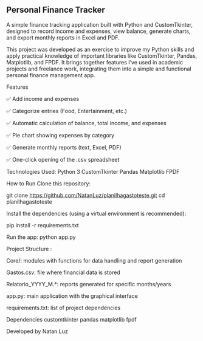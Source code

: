 ## Personal Finance Tracker

A simple finance tracking application built with Python and CustomTkinter, designed to record income and expenses, view balance, generate charts, and export monthly reports in Excel and PDF.

This project was developed as an exercise to improve my Python skills and apply practical knowledge of important libraries like CustomTkinter, Pandas, Matplotlib, and FPDF. It brings together features I’ve used in academic projects and freelance work, integrating them into a simple and functional personal finance management app.

Features

✅ Add income and expenses

✅ Categorize entries (Food, Entertainment, etc.)

✅ Automatic calculation of balance, total income, and expenses

✅ Pie chart showing expenses by category

✅ Generate monthly reports (text, Excel, PDF)

✅ One-click opening of the .csv spreadsheet

Technologies Used:
Python 3
CustomTkinter
Pandas
Matplotlib
FPDF



How to Run
Clone this repository:

git clone https://github.com/NatanLuz/planilhagastoteste.git
cd planilhagastoteste

Install the dependencies (using a virtual environment is recommended):

pip install -r requirements.txt

Run the app:
python app.py

Project Structure :

Core/: modules with functions for data handling and report generation

Gastos.csv: file where financial data is stored

Relatorio_YYYY_M.*: reports generated for specific months/years

app.py: main application with the graphical interface

requirements.txt: list of project dependencies

Dependencies
customtkinter
pandas
matplotlib
fpdf

Developed by Natan Luz
